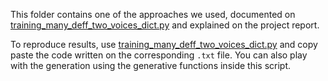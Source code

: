 This folder contains one of the approaches we used, documented on [training\_many\_deff\_two\_voices\_dict.py](../../code/training_many_deff_two_voices_dict.py) and explained on the project report.

To reproduce results, use [training\_many\_deff\_two\_voices\_dict.py](../../code/training_many_deff_two_voices_dict.py) and copy paste the code written on the corresponding `.txt` file. You can also play with the generation using the generative functions inside this script.